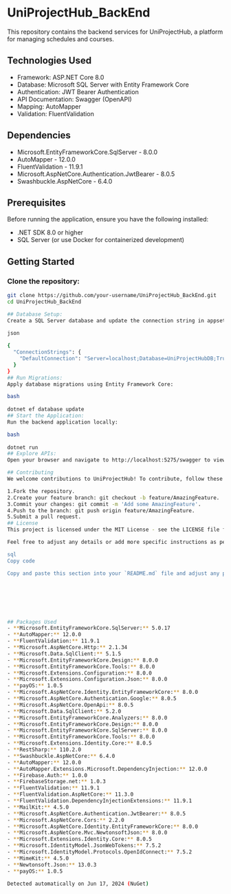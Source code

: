  
# UniProjectHub_BackEnd

This repository contains the backend services for UniProjectHub, a platform for managing schedules and courses.

## Technologies Used

- Framework: ASP.NET Core 8.0
- Database: Microsoft SQL Server with Entity Framework Core
- Authentication: JWT Bearer Authentication
- API Documentation: Swagger (OpenAPI)
- Mapping: AutoMapper
- Validation: FluentValidation

## Dependencies

- Microsoft.EntityFrameworkCore.SqlServer - 8.0.0
- AutoMapper - 12.0.0
- FluentValidation - 11.9.1
- Microsoft.AspNetCore.Authentication.JwtBearer - 8.0.5
- Swashbuckle.AspNetCore - 6.4.0

## Prerequisites

Before running the application, ensure you have the following installed:

- .NET SDK 8.0 or higher
- SQL Server (or use Docker for containerized development)

## Getting Started

### Clone the repository:

```bash
git clone https://github.com/your-username/UniProjectHub_BackEnd.git
cd UniProjectHub_BackEnd

## Database Setup:
Create a SQL Server database and update the connection string in appsettings.json:

json
 
{
  "ConnectionStrings": {
    "DefaultConnection": "Server=localhost;Database=UniProjectHubDB;Trusted_Connection=True;MultipleActiveResultSets=true"
  }
}
## Run Migrations:
Apply database migrations using Entity Framework Core:

bash
 
dotnet ef database update
## Start the Application:
Run the backend application locally:

bash
 
dotnet run
## Explore APIs:
Open your browser and navigate to http://localhost:5275/swagger to view and test the APIs using Swagger.

## Contributing
We welcome contributions to UniProjectHub! To contribute, follow these steps:

1.Fork the repository.
2.Create your feature branch: git checkout -b feature/AmazingFeature.
3.Commit your changes: git commit -m 'Add some AmazingFeature'.
4.Push to the branch: git push origin feature/AmazingFeature.
5.Submit a pull request.
## License
This project is licensed under the MIT License - see the LICENSE file for details.

Feel free to adjust any details or add more specific instructions as per your project's requirements!

sql
Copy code

Copy and paste this section into your `README.md` file and adjust any placeholders (`your-username`, specific URLs, etc.) according to your project's setup. Let me know if you need further assistance!







## Packages Used
- **Microsoft.EntityFrameworkCore.SqlServer:** 5.0.17
- **AutoMapper:** 12.0.0
- **FluentValidation:** 11.9.1
- **Microsoft.AspNetCore.Http:** 2.1.34
- **Microsoft.Data.SqlClient:** 5.1.5
- **Microsoft.EntityFrameworkCore.Design:** 8.0.0
- **Microsoft.EntityFrameworkCore.Tools:** 8.0.0
- **Microsoft.Extensions.Configuration:** 8.0.0
- **Microsoft.Extensions.Configuration.Json:** 8.0.0
- **payOS:** 1.0.5
- **Microsoft.AspNetCore.Identity.EntityFrameworkCore:** 8.0.0
- **Microsoft.AspNetCore.Authentication.Google:** 8.0.5
- **Microsoft.AspNetCore.OpenApi:** 8.0.5
- **Microsoft.Data.SqlClient:** 5.2.0
- **Microsoft.EntityFrameworkCore.Analyzers:** 8.0.0
- **Microsoft.EntityFrameworkCore.Design:** 8.0.0
- **Microsoft.EntityFrameworkCore.SqlServer:** 8.0.0
- **Microsoft.EntityFrameworkCore.Tools:** 8.0.0
- **Microsoft.Extensions.Identity.Core:** 8.0.5
- **RestSharp:** 110.2.0
- **Swashbuckle.AspNetCore:** 6.4.0
- **AutoMapper:** 12.0.0
- **AutoMapper.Extensions.Microsoft.DependencyInjection:** 12.0.0
- **Firebase.Auth:** 1.0.0
- **FirebaseStorage.net:** 1.0.3
- **FluentValidation:** 11.9.1
- **FluentValidation.AspNetCore:** 11.3.0
- **FluentValidation.DependencyInjectionExtensions:** 11.9.1
- **MailKit:** 4.5.0
- **Microsoft.AspNetCore.Authentication.JwtBearer:** 8.0.5
- **Microsoft.AspNetCore.Cors:** 2.2.0
- **Microsoft.AspNetCore.Identity.EntityFrameworkCore:** 8.0.0
- **Microsoft.AspNetCore.Mvc.NewtonsoftJson:** 8.0.0
- **Microsoft.Extensions.Identity.Core:** 8.0.5
- **Microsoft.IdentityModel.JsonWebTokens:** 7.5.2
- **Microsoft.IdentityModel.Protocols.OpenIdConnect:** 7.5.2
- **MimeKit:** 4.5.0
- **Newtonsoft.Json:** 13.0.3
- **payOS:** 1.0.5

Detected automatically on Jun 17, 2024 (NuGet)
